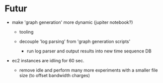 # Futur 

  * make 'graph generation' more dynamic (jupiter notebook?)

    * tooling

    * decouple 'log parsing' from 'graph generation scripts'

      * run log parser and output results into new time sequence DB


  * ec2 instances are idling for 60 sec.

    * remove idle and perform many more experiments with a smaller file size (to offset bandwidth charges)
